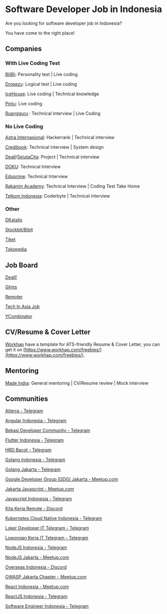 # Software Developer Job in Indonesia

Are you looking for software developer job in Indonesia? 

You have come to the right place!

## Companies
### With Live Coding Test

[BliBli](https://careers.blibli.com/): Personality test | Live coding

[Dropezy](https://www.linkedin.com/company/dropezy/jobs/): Logical test | Live coding

[IceHouse](https://icehousecorp.com/careers/): Live coding | Technical knowledge

[Pintu](https://careers.pintu.co.id/): Live coding

[Ruangguru](https://career.ruangguru.com/) : Technical Interview | Live Coding

### No Live Coding

[Astra Internasional](https://career.astra.co.id/): Hackerrank | Technical interview

[Credibook](https://credibook.com/career/): Technical interview | System design

[Deall](https://usedeall.com/career)/[SejutaCita](https://sejutacita.id/career): Project | Technical interview

[DOKU](https://www.doku.com/): Technical Interview

[Eduprime](https://www.eduprime.co.id/): Technical Interview

[Rakamin Academy](https://rakamin.com): Technical Interview | Coding Test Take Home

[Telkom Indonesia](https://recruitmentdigital.telkom.co.id/): Coderbyte | Technical interview

### Other 

[DKatalis](https://www.dkatalis.co/jobs)

[Stockbit/Bibit](https://apply.workable.com/stockbit/)

[Tiket](https://www.tiket.com/careers/)

[Tokopedia](https://www.tokopedia.com/careers/)

## Job Board

[Deall!](https://usedeall.com/)

[Glints](https://glints.com)

[Remoter](https://remoter.id/)

[Tech In Asia Job](https://www.techinasia.com/jobs)

[YCombinator](https://www.workatastartup.com/)

## CV/Resume & Cover Letter

[Workhap](https://www.workhap.com/freebies/) have a template for ATS-friendly Resume & Cover Letter, you can get it on [https://www.workhap.com/freebies/](https://www.workhap.com/freebies/).

## Mentoring

[Made Indra](https://adplist.org/mentors/made-indra): General mentoring | CV/Resume review | Mock interview

## Communities

[Alterra - Telegram](https://t.me/Forum_Altaid)

[Angular Indonesia - Telegram](https://t.me/AngularID)

[Bekasi Developer Community - Telegram](https://t.me/bekasidev)

[Flutter Indonesia - Telegram](https://t.me/flutter_id)

[HRD Bacot - Telegram](https://t.me/hrdbacot)

[Golang Indonesia - Telegram](https://t.me/golangID)

[Golang Jakarta - Telegram](https://t.me/gophers_id)

[Google Developer Group (GDG) Jakarta - Meetup.com](https://www.meetup.com/GDG-Jakarta/)

[Jakarta Javascript - Meetup.com](https://www.meetup.com/JakartaJS/)

[Javascript Indonesia - Telegram](https://t.me/js_id)

[Kita Kerja Remote - Discord](https://discord.gg/j4Ku4wbc)

[Kubernetes Cloud Native Indonesia - Telegram](https://t.me/kubernetesindonesia)

[Loker Developer IT Telegram - Telegram](https://t.me/LokerDeveloper)

[Lowongan Kerja IT Telegram - Telegram](https://t.me/LowonganKerjaIT)

[NodeJS Indonesia - Telegram](https://t.me/nodejsid)

[NodeJS Jakarta - Meetup.com](https://www.meetup.com/Node-js-Workshop/)

[Overseas Indonesia - Discord](https://discord.gg/7qrq3ag4)

[OWASP Jakarta Chapter - Meetup.com](https://www.meetup.com/GDG-Jakarta/)

[React Indonesia - Meetup.com](https://www.meetup.com/reactindonesia/)

[ReactJS Indonesia - Telegram](https://t.me/react_idn)

[Software Engineer Indonesia - Telegram](https://t.me/soft_eng_id)
